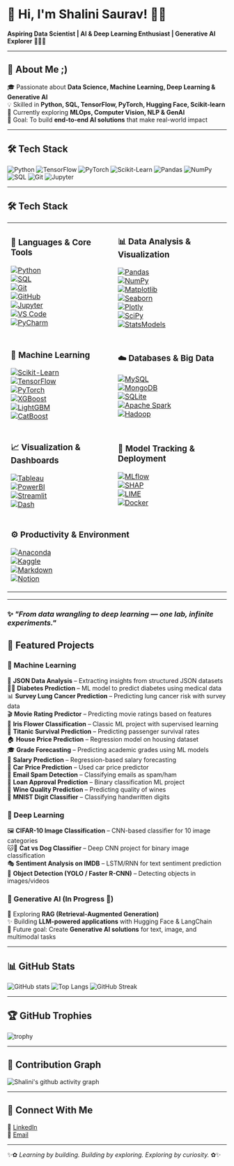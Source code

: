 # 🌟 Hi, I'm Shalini Saurav! 👩‍💻  
**Aspiring Data Scientist | AI & Deep Learning Enthusiast | Generative AI Explorer** 🧚🏻‍♀️

---

## 🚀 About Me ;)
  🎓 Passionate about **Data Science, Machine Learning, Deep Learning & Generative AI**  
  💡 Skilled in **Python, SQL, TensorFlow, PyTorch, Hugging Face, Scikit-learn**  
  🌱 Currently exploring **MLOps, Computer Vision, NLP & GenAI**  
  🎯 Goal: To build **end-to-end AI solutions** that make real-world impact  

---

## 🛠️ Tech Stack
![Python](https://img.shields.io/badge/Python-3776AB?logo=python&logoColor=white)
![TensorFlow](https://img.shields.io/badge/TensorFlow-FF6F00?logo=tensorflow&logoColor=white)
![PyTorch](https://img.shields.io/badge/PyTorch-EE4C2C?logo=pytorch&logoColor=white)
![Scikit-Learn](https://img.shields.io/badge/ScikitLearn-F7931E?logo=scikit-learn&logoColor=white)
![Pandas](https://img.shields.io/badge/Pandas-150458?logo=pandas&logoColor=white)
![NumPy](https://img.shields.io/badge/NumPy-013243?logo=numpy&logoColor=white)
![SQL](https://img.shields.io/badge/SQL-4479A1?logo=postgresql&logoColor=white)
![Git](https://img.shields.io/badge/Git-F05032?logo=git&logoColor=white)
![Jupyter](https://img.shields.io/badge/Jupyter-F37626?logo=jupyter&logoColor=white)

---

## 🛠️ Tech Stack

<table>
<tr>
<td>

### 🐍 Languages & Core Tools  
[![Python](https://img.shields.io/badge/Python-3776AB?logo=python&logoColor=white)](https://www.python.org/)  
[![SQL](https://img.shields.io/badge/SQL-4479A1?logo=postgresql&logoColor=white)](https://www.postgresql.org/)  
[![Git](https://img.shields.io/badge/Git-F05032?logo=git&logoColor=white)](https://git-scm.com/)  
[![GitHub](https://img.shields.io/badge/GitHub-181717?logo=github&logoColor=white)](https://github.com/)  
[![Jupyter](https://img.shields.io/badge/Jupyter-F37626?logo=jupyter&logoColor=white)](https://jupyter.org/)  
[![VS Code](https://img.shields.io/badge/VS%20Code-0078D4?logo=visualstudiocode&logoColor=white)](https://code.visualstudio.com/)  
[![PyCharm](https://img.shields.io/badge/PyCharm-000000?logo=pycharm&logoColor=white)](https://www.jetbrains.com/pycharm/)

</td>
<td>

### 📊 Data Analysis & Visualization  
[![Pandas](https://img.shields.io/badge/Pandas-150458?logo=pandas&logoColor=white)](https://pandas.pydata.org/)  
[![NumPy](https://img.shields.io/badge/NumPy-013243?logo=numpy&logoColor=white)](https://numpy.org/)  
[![Matplotlib](https://img.shields.io/badge/Matplotlib-11557C?logo=plotly&logoColor=white)](https://matplotlib.org/)  
[![Seaborn](https://img.shields.io/badge/Seaborn-4C72B0?logo=python&logoColor=white)](https://seaborn.pydata.org/)  
[![Plotly](https://img.shields.io/badge/Plotly-3F4F75?logo=plotly&logoColor=white)](https://plotly.com/python/)  
[![SciPy](https://img.shields.io/badge/SciPy-8CAAE6?logo=scipy&logoColor=white)](https://scipy.org/)  
[![StatsModels](https://img.shields.io/badge/StatsModels-0C4B33?logo=python&logoColor=white)](https://www.statsmodels.org/)

</td>
</tr>

<tr>
<td>

### 🤖 Machine Learning  
[![Scikit-Learn](https://img.shields.io/badge/ScikitLearn-F7931E?logo=scikit-learn&logoColor=white)](https://scikit-learn.org/)  
[![TensorFlow](https://img.shields.io/badge/TensorFlow-FF6F00?logo=tensorflow&logoColor=white)](https://www.tensorflow.org/)  
[![PyTorch](https://img.shields.io/badge/PyTorch-EE4C2C?logo=pytorch&logoColor=white)](https://pytorch.org/)  
[![XGBoost](https://img.shields.io/badge/XGBoost-AA4A44?logo=python&logoColor=white)](https://xgboost.readthedocs.io/)  
[![LightGBM](https://img.shields.io/badge/LightGBM-0072B2?logo=python&logoColor=white)](https://lightgbm.readthedocs.io/)  
[![CatBoost](https://img.shields.io/badge/CatBoost-FFCC00?logo=python&logoColor=black)](https://catboost.ai/)

</td>
<td>

### ☁️ Databases & Big Data  
[![MySQL](https://img.shields.io/badge/MySQL-00758F?logo=mysql&logoColor=white)](https://www.mysql.com/)  
[![MongoDB](https://img.shields.io/badge/MongoDB-4EA94B?logo=mongodb&logoColor=white)](https://www.mongodb.com/)  
[![SQLite](https://img.shields.io/badge/SQLite-07405E?logo=sqlite&logoColor=white)](https://www.sqlite.org/)  
[![Apache Spark](https://img.shields.io/badge/Apache%20Spark-E25A1C?logo=apachespark&logoColor=white)](https://spark.apache.org/)  
[![Hadoop](https://img.shields.io/badge/Hadoop-66CCFF?logo=apachehadoop&logoColor=black)](https://hadoop.apache.org/)

</td>
</tr>

<tr>
<td>

### 📈 Visualization & Dashboards  
[![Tableau](https://img.shields.io/badge/Tableau-E97627?logo=tableau&logoColor=white)](https://www.tableau.com/)  
[![PowerBI](https://img.shields.io/badge/PowerBI-F2C811?logo=powerbi&logoColor=black)](https://powerbi.microsoft.com/)  
[![Streamlit](https://img.shields.io/badge/Streamlit-FF4B4B?logo=streamlit&logoColor=white)](https://streamlit.io/)  
[![Dash](https://img.shields.io/badge/Dash-008DE4?logo=plotly&logoColor=white)](https://dash.plotly.com/)

</td>
<td>

### 🧠 Model Tracking & Deployment  
[![MLflow](https://img.shields.io/badge/MLflow-0194E2?logo=mlflow&logoColor=white)](https://mlflow.org/)  
[![SHAP](https://img.shields.io/badge/SHAP-8A2BE2?logo=python&logoColor=white)](https://shap.readthedocs.io/)  
[![LIME](https://img.shields.io/badge/LIME-32CD32?logo=python&logoColor=white)](https://github.com/marcotcr/lime)  
[![Docker](https://img.shields.io/badge/Docker-2496ED?logo=docker&logoColor=white)](https://www.docker.com/)

</td>
</tr>

<tr>
<td colspan="2">

### ⚙️ Productivity & Environment  
[![Anaconda](https://img.shields.io/badge/Anaconda-44A833?logo=anaconda&logoColor=white)](https://www.anaconda.com/)  
[![Kaggle](https://img.shields.io/badge/Kaggle-20BEFF?logo=kaggle&logoColor=white)](https://www.kaggle.com/)  
[![Markdown](https://img.shields.io/badge/Markdown-000000?logo=markdown&logoColor=white)](https://www.markdownguide.org/)  
[![Notion](https://img.shields.io/badge/Notion-000000?logo=notion&logoColor=white)](https://www.notion.so/)

</td>
</tr>
</table>

---

### ✨ *"From data wrangling to deep learning — one lab, infinite experiments."*

## 📂 Featured Projects  

### 🔹 Machine Learning  
 📝 **JSON Data Analysis** – Extracting insights from structured JSON datasets  
 🧑‍⚕️ **Diabetes Prediction** – ML model to predict diabetes using medical data  
 📊 **Survey Lung Cancer Prediction** – Predicting lung cancer risk with survey data  
 🎬 **Movie Rating Predictor** – Predicting movie ratings based on features  
 🌸 **Iris Flower Classification** – Classic ML project with supervised learning  
 🚢 **Titanic Survival Prediction** – Predicting passenger survival rates  
 🏠 **House Price Prediction** – Regression model on housing dataset  
 🎓 **Grade Forecasting** – Predicting academic grades using ML models  
 💼 **Salary Prediction** – Regression-based salary forecasting  
 🚗 **Car Price Prediction** – Used car price predictor  
 📧 **Email Spam Detection** – Classifying emails as spam/ham  
 🏦 **Loan Approval Prediction** – Binary classification ML project  
 🍷 **Wine Quality Prediction** – Predicting quality of wines  
 🔢 **MNIST Digit Classifier** – Classifying handwritten digits  

### 🔹 Deep Learning  
🖼️ **CIFAR-10 Image Classification** – CNN-based classifier for 10 image categories  
🐱🐶 **Cat vs Dog Classifier** – Deep CNN project for binary image classification  
🎭 **Sentiment Analysis on IMDB** – LSTM/RNN for text sentiment prediction  
🎯 **Object Detection (YOLO / Faster R-CNN)** – Detecting objects in images/videos  

### 🔹 Generative AI (In Progress 🚧)  
🔮 Exploring **RAG (Retrieval-Augmented Generation)**  
✨ Building **LLM-powered applications** with Hugging Face & LangChain  
🎨 Future goal: Create **Generative AI solutions** for text, image, and multimodal tasks  

---

## 📊 GitHub Stats
![GitHub stats](https://github-readme-stats.vercel.app/api?username=SHALINISAURAV&show_icons=true&theme=radical)
![Top Langs](https://github-readme-stats.vercel.app/api/top-langs/?username=SHALINISAURAV&layout=compact&theme=radical)
![GitHub Streak](https://github-readme-streak-stats.herokuapp.com/?user=SHALINISAURAV&theme=radical)

---

## 🏆 GitHub Trophies
![trophy](https://github-profile-trophy.vercel.app/?username=SHALINISAURAV&theme=radical&no-frame=true&row=1&column=6)

---

## 🌱 Contribution Graph
![Shalini's github activity graph](https://github-readme-activity-graph.vercel.app/graph?username=SHALINISAURAV&theme=radical)

---

## 🌟 Connect With Me
💼 [LinkedIn](https://www.linkedin.com/in/shalini-saurav-649aa22b8/)  
📧 [Email](shalinisourv07@gmail.com)  

---

✨✿ *Learning by building. Building by exploring. Exploring by curiosity.* ✿✨  
